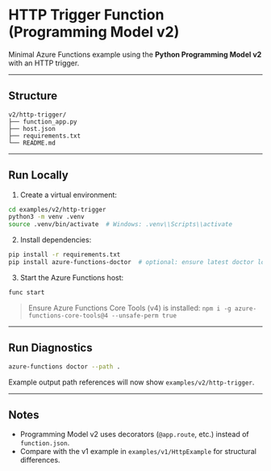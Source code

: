 # HTTP Trigger Function (Programming Model v2)

Minimal Azure Functions example using the **Python Programming Model v2** with an HTTP trigger.

---

## Structure

```
v2/http-trigger/
├── function_app.py
├── host.json
├── requirements.txt
└── README.md
```

---

## Run Locally

1. Create a virtual environment:

```bash
cd examples/v2/http-trigger
python3 -m venv .venv
source .venv/bin/activate  # Windows: .venv\\Scripts\\activate
```

2. Install dependencies:

```bash
pip install -r requirements.txt
pip install azure-functions-doctor  # optional: ensure latest doctor locally
```

3. Start the Azure Functions host:

```bash
func start
```

> Ensure Azure Functions Core Tools (v4) is installed: `npm i -g azure-functions-core-tools@4 --unsafe-perm true`

---

## Run Diagnostics

```bash
azure-functions doctor --path .
```

Example output path references will now show `examples/v2/http-trigger`.

---

## Notes

* Programming Model v2 uses decorators (`@app.route`, etc.) instead of `function.json`.
* Compare with the v1 example in `examples/v1/HttpExample` for structural differences.
